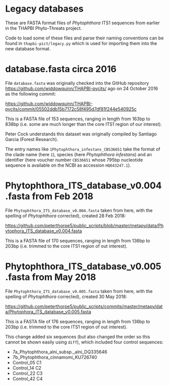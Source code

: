 # Legacy databases

These are FASTA format files of *Phytophthora* ITS1 sequences from earlier
in the THAPBI Phyto-Threats project.

Code to load some of these files and parse their naming conventions can be
found in ``thapbi-pict/legacy.py`` which is used for importing them into the
new database format.

# database.fasta circa 2016

File ``database.fasta`` was originally checked into the GitHub repository
https://github.com/widdowquinn/THAPBI-pycits/ ago on 24 October 2016 as the
following commit:

https://github.com/widdowquinn/THAPBI-pycits/commit/05502ddb15b7172c58f495d7df81f244e540925c

This is a FASTA file of 153 sequences, ranging in length from 163bp to 838bp
(i.e. some are much longer than the core ITS1 region of our interest).

Peter Cock understands this dataset was originally compiled by Santiago Garcia
(Forest Research).

The entry names like ``1Phytophthora_infestans_CBS36651`` take the format of
the clade name (here ``1``), species (here *Phytophthora infestans*) and an
identifier (here voucher number ``CBS36651`` whose 795bp nucleotide sequence
is available on the NCBI as accession ``HQ643247.1``).

# Phytophthora_ITS_database_v0.004.fasta from Feb 2018

File ``Phytophthora_ITS_database_v0.004.fasta`` taken from here, with the
spelling of *Phytophthora* corrected), created 28 Feb 2018:

https://github.com/peterthorpe5/public_scripts/blob/master/metapy/data/Phytophora_ITS_database_v0.004.fasta

This is a FASTA file of 170 sequences, ranging in length from 136bp to 203bp
(i.e. trimmed to the core ITS1 region of out interest).

# Phytophthora_ITS_database_v0.005.fasta from May 2018

File ``Phytophthora_ITS_database_v0.005.fasta`` taken from here, with the
spelling of *Phytophthora* corrected), created 30 May 2018:

https://github.com/peterthorpe5/public_scripts/commits/master/metapy/data/Phytophora_ITS_database_v0.005.fasta

This is a FASTA file of 176 sequences, ranging in length from 136bp to 203bp
(i.e. trimmed to the core ITS1 region of out interest).

This change added six sequences (but also changed the order so this cannot
be shown easily using ``diff``), which included four control sequences:

* 7a_Phytophthora_alni_subsp._alni_DQ335646
* 7b_Phytophthora_cinnamomi_KU726740
* Control_05 C1
* Control_14 C2
* Control_22 C3
* Control_42 C4
